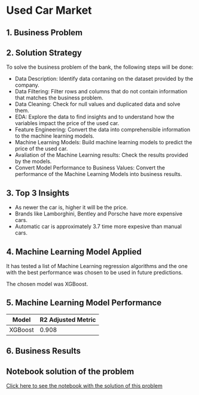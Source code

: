 # Used Car Market

## 1. Business Problem

## 2. Solution Strategy
To solve the business problem of the bank, the following steps will be done:
- Data Description: Identify data contaning on the dataset provided by the company.
- Data Filtering: Filter rows and columns that do not contain information that matches the business problem.
- Data Cleaning: Check for null values and duplicated data and solve them.
- EDA: Explore the data to find insights and to understand how the variables impact the price of the used car.
- Feature Engineering: Convert the data into comprehensible information to the machine learning models.
- Machine Learning Models: Build machine learning models to predict the price of the used car.
- Avaliation of the Machine Learning results: Check the results provided by the models.
- Convert Model Performance to Business Values: Convert the performance of the Machine Learning Models into business results.

## 3. Top 3 Insights
- As newer the car is, higher it will be the price.
- Brands like Lamborghini, Bentley and Porsche have more expensive cars.
- Automatic car is approximately 3.7 time more expesive than manual cars.

## 4. Machine Learning Model Applied
It has tested a list of Machine Learning regression algorithms and the one with the best performance was chosen to be used in future predictions.

The chosen model was XGBoost.

## 5. Machine Learning Model Performance
| Model | R2 Adjusted Metric |
| ------- | ------- |
| XGBoost | 0.908 |

## 6. Business Results

## Notebook solution of the problem
[Click here to see the notebook with the solution of this problem](https://github.com/Guilherme-Yuji/Data-Science-Portfolio/blob/main/usedCarMarket/Used%20Car%20Market.ipynb)
